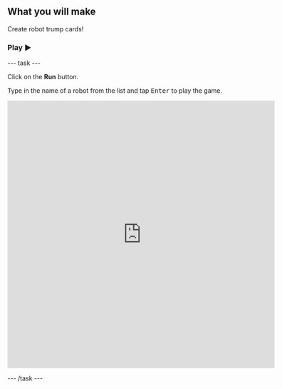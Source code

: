 ## What you will make

Create robot trump cards!

### Play ▶️

--- task ---

<div style="display: flex; flex-wrap: wrap">
<div style="flex-basis: 175px; flex-grow: 1">  
Click on the <strong>Run</strong> button.

Type in the name of a robot from the list and tap <kbd>Enter</kbd> to play the game.

</div>
<div class="trinket">
  <iframe src="https://editor.raspberrypi.org/en/embed/viewer/complete-robo-trumps" width="600" height="600" frameborder="0" marginwidth="0" marginheight="0" allowfullscreen>
  </iframe>
</div>
</div>

--- /task ---
